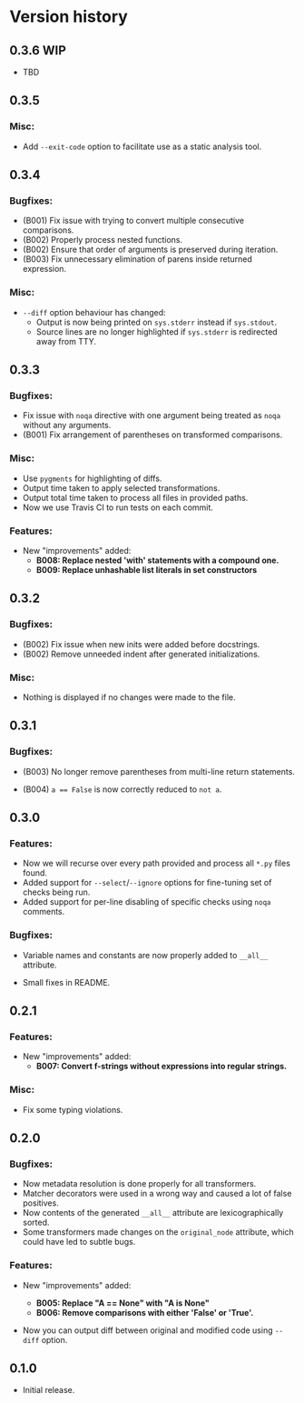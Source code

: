 # Version history

## 0.3.6 WIP

* TBD

## 0.3.5

### Misc:

* Add `--exit-code` option to facilitate use as a static analysis tool.



## 0.3.4

### Bugfixes:

* (B001) Fix issue with trying to convert multiple consecutive comparisons.
* (B002) Properly process nested functions.
* (B002) Ensure that order of arguments is preserved during iteration.
* (B003) Fix unnecessary elimination of parens inside returned expression.

### Misc:

* `--diff` option behaviour has changed:
  * Output is now being printed on `sys.stderr` instead if `sys.stdout`.
  * Source lines are no longer highlighted if `sys.stderr` is redirected away from TTY.



## 0.3.3

### Bugfixes:

* Fix issue with `noqa` directive with one argument being treated as `noqa` without any arguments.
* (B001) Fix arrangement of parentheses on transformed comparisons. 

### Misc:

* Use `pygments` for highlighting of diffs.
* Output time taken to apply selected transformations.
* Output total time taken to process all files in provided paths.
* Now we use Travis CI to run tests on each commit.

### Features:

* New "improvements" added:
  * **B008: Replace nested 'with' statements with a compound one.**
  * **B009: Replace unhashable list literals in set constructors**

## 0.3.2

### Bugfixes:

* (B002) Fix issue when new inits were added before docstrings.
* (B002) Remove unneeded indent after generated initializations.

### Misc:

* Nothing is displayed if no changes were made to the file.



## 0.3.1

### Bugfixes:

* (B003) No longer remove parentheses from multi-line return statements.

* (B004) `a == False` is now correctly reduced to `not a`.

  

## 0.3.0

### Features:

* Now we will recurse over every path provided and process all `*.py` files found.
* Added support for `--select`/`--ignore` options for fine-tuning set of checks being run.
* Added support for per-line disabling of specific checks using `noqa` comments.

### Bugfixes:

* Variable names and constants are now properly added to `__all__` attribute.

* Small fixes in README.

  

## 0.2.1

### Features:

* New "improvements" added:
  * **B007: Convert f-strings without expressions into regular strings.**

### Misc:

* Fix some typing violations.

  

## 0.2.0

### Bugfixes:

* Now metadata resolution is done properly for all transformers.
* Matcher decorators were used in a wrong way and caused a lot of false positives.
* Now contents of the generated `__all__` attribute are lexicographically sorted.
* Some transformers made changes on the `original_node` attribute, which could have led to subtle bugs.

### Features:

* New "improvements" added:
  * **B005: Replace "A == None" with "A is None"**
  * **B006: Remove comparisons with either 'False' or 'True'.**
  
* Now you can output diff between original and modified code using `--diff` option.

  

## 0.1.0

- Initial release.